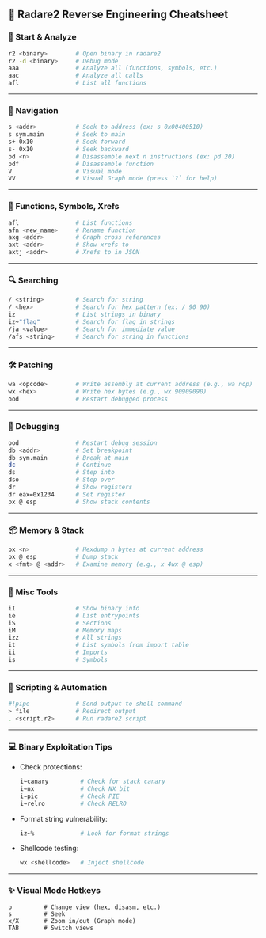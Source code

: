 ## 🧠 Radare2 Reverse Engineering Cheatsheet

### 🔰 Start & Analyze

```bash
r2 <binary>        # Open binary in radare2
r2 -d <binary>     # Debug mode
aaa                # Analyze all (functions, symbols, etc.)
aac                # Analyze all calls
afl                # List all functions
```

---

### 📍 Navigation

```bash
s <addr>           # Seek to address (ex: s 0x00400510)
s sym.main         # Seek to main
s+ 0x10            # Seek forward
s- 0x10            # Seek backward
pd <n>             # Disassemble next n instructions (ex: pd 20)
pdf                # Disassemble function
V                  # Visual mode
VV                 # Visual Graph mode (press `?` for help)
```

---

### 🧩 Functions, Symbols, Xrefs

```bash
afl                # List functions
afn <new_name>     # Rename function
axg <addr>         # Graph cross references
axt <addr>         # Show xrefs to
axtj <addr>        # Xrefs to in JSON
```

---

### 🔍 Searching

```bash
/ <string>         # Search for string
/ <hex>            # Search for hex pattern (ex: / 90 90)
iz                 # List strings in binary
iz~"flag"          # Search for flag in strings
/ja <value>        # Search for immediate value
/afs <string>      # Search for string in functions
```

---

### 🛠️ Patching

```bash
wa <opcode>        # Write assembly at current address (e.g., wa nop)
wx <hex>           # Write hex bytes (e.g., wx 90909090)
ood                # Restart debugged process
```

---

### 🐞 Debugging

```bash
ood                # Restart debug session
db <addr>          # Set breakpoint
db sym.main        # Break at main
dc                 # Continue
ds                 # Step into
dso                # Step over
dr                 # Show registers
dr eax=0x1234      # Set register
px @ esp           # Show stack contents
```

---

### 📦 Memory & Stack

```bash
px <n>             # Hexdump n bytes at current address
px @ esp           # Dump stack
x <fmt> @ <addr>   # Examine memory (e.g., x 4wx @ esp)
```

---

### 🧠 Misc Tools

```bash
iI                 # Show binary info
ie                 # List entrypoints
iS                 # Sections
iM                 # Memory maps
izz                # All strings
it                 # List symbols from import table
ii                 # Imports
is                 # Symbols
```

---

### 🧠 Scripting & Automation

```bash
#!pipe             # Send output to shell command
> file             # Redirect output
. <script.r2>      # Run radare2 script
```

---

### 💻 Binary Exploitation Tips

- Check protections:

  ```bash
  i~canary         # Check for stack canary
  i~nx             # Check NX bit
  i~pic            # Check PIE
  i~relro          # Check RELRO
  ```

- Format string vulnerability:

  ```bash
  iz~%             # Look for format strings
  ```

- Shellcode testing:
  ```bash
  wx <shellcode>   # Inject shellcode
  ```

---

### ✨ Visual Mode Hotkeys

```text
p         # Change view (hex, disasm, etc.)
s         # Seek
x/X       # Zoom in/out (Graph mode)
TAB       # Switch views
```
